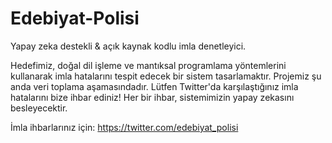 # Edebiyat-Polisi
Yapay zeka destekli & açık kaynak kodlu imla denetleyici.

Hedefimiz, doğal dil işleme ve mantıksal programlama yöntemlerini kullanarak imla hatalarını tespit edecek bir sistem tasarlamaktır. Projemiz şu anda veri toplama aşamasındadır. Lütfen Twitter'da karşılaştığınız imla hatalarını bize ihbar ediniz! Her bir ihbar, sistemimizin yapay zekasını besleyecektir.

İmla ihbarlarınız için: https://twitter.com/edebiyat_polisi
